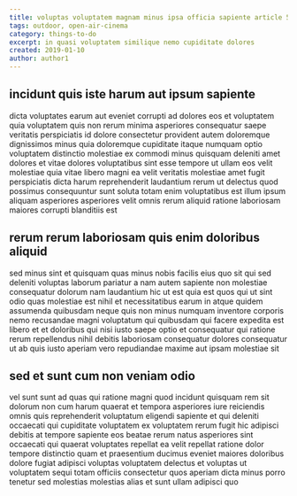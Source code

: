 ```yaml
---
title: voluptas voluptatem magnam minus ipsa officia sapiente article 5
tags: outdoor, open-air-cinema
category: things-to-do
excerpt: in quasi voluptatem similique nemo cupiditate dolores
created: 2019-01-10
author: author1
---
```


## incidunt quis iste harum aut ipsum sapiente

dicta voluptates earum aut eveniet corrupti ad dolores eos et voluptatem quia voluptatem quis non rerum minima asperiores consequatur saepe veritatis perspiciatis id dolore consectetur provident autem doloremque dignissimos minus quia doloremque cupiditate itaque numquam optio voluptatem distinctio molestiae ex commodi minus quisquam deleniti amet dolores et vitae dolores voluptatibus sint esse tempore ut ullam eos velit molestiae quia vitae libero magni ea velit veritatis molestiae amet fugit perspiciatis dicta harum reprehenderit laudantium rerum ut delectus quod possimus consequuntur sunt soluta totam enim voluptatibus est illum ipsum aliquam asperiores asperiores velit omnis rerum aliquid ratione laboriosam maiores corrupti blanditiis est

## rerum rerum laboriosam quis enim doloribus aliquid

sed minus sint et quisquam quas minus nobis facilis eius quo sit qui sed deleniti voluptas laborum pariatur a nam autem sapiente non molestiae consequatur dolorum nam laudantium hic ut est quia est quos qui ut sint odio quas molestiae est nihil et necessitatibus earum in atque quidem assumenda quibusdam neque quis non minus numquam inventore corporis nemo recusandae magni voluptatum qui quibusdam qui facere expedita est libero et et doloribus qui nisi iusto saepe optio et consequatur qui ratione rerum repellendus nihil debitis laboriosam consequatur dolores consequatur ut ab quis iusto aperiam vero repudiandae maxime aut ipsam molestiae sit

## sed et sunt cum non veniam odio

vel sunt sunt ad quas qui ratione magni quod incidunt quisquam rem sit dolorum non cum harum quaerat et tempora asperiores iure reiciendis omnis quis reprehenderit voluptatum eligendi sapiente et qui deleniti occaecati qui cupiditate voluptatem ex voluptatem rerum fugit hic adipisci debitis at tempore sapiente eos beatae rerum natus asperiores sint occaecati qui quaerat voluptates repellat ea velit repellat ratione dolor tempore distinctio quam et praesentium ducimus eveniet maiores doloribus dolore fugiat adipisci voluptas voluptatem delectus et voluptas ut voluptatem sequi totam officiis consectetur quos aperiam dicta minus porro tenetur sed molestias molestias alias et sunt ullam adipisci quo
